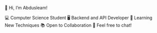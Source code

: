👋 Hi, I’m Abdusleam!

 💻 Computer Science Student
 🖥️ Backend and API Developer
 🚀 Learning New Techniques
 📚 Open to Collaboration
 💬 Feel free to chat!
